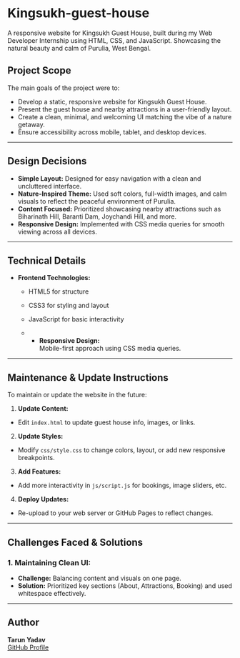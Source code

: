 # Kingsukh-guest-house
A responsive website for Kingsukh Guest House, built during my Web Developer Internship using HTML, CSS, and JavaScript. Showcasing the natural beauty and calm of Purulia, West Bengal.

## Project Scope

The main goals of the project were to:

- Develop a static, responsive website for Kingsukh Guest House.
- Present the guest house and nearby attractions in a user-friendly layout.
- Create a clean, minimal, and welcoming UI matching the vibe of a nature getaway.
- Ensure accessibility across mobile, tablet, and desktop devices.

---

## Design Decisions

- **Simple Layout:** Designed for easy navigation with a clean and uncluttered interface.
- **Nature-Inspired Theme:** Used soft colors, full-width images, and calm visuals to reflect the peaceful environment of Purulia.
- **Content Focused:** Prioritized showcasing nearby attractions such as Biharinath Hill, Baranti Dam, Joychandi Hill, and more.
- **Responsive Design:** Implemented with CSS media queries for smooth viewing across all devices.

---

## Technical Details

- **Frontend Technologies:**  
  - HTML5 for structure  
  - CSS3 for styling and layout  
  - JavaScript for basic interactivity
 
  - - **Responsive Design:**  
Mobile-first approach using CSS media queries.

---

## Maintenance & Update Instructions

To maintain or update the website in the future:

1. **Update Content:**  
 - Edit `index.html` to update guest house info, images, or links.

2. **Update Styles:**  
 - Modify `css/style.css` to change colors, layout, or add new responsive breakpoints.

3. **Add Features:**  
 - Add more interactivity in `js/script.js` for bookings, image sliders, etc.

4. **Deploy Updates:**  
 - Re-upload to your web server or GitHub Pages to reflect changes.

---

## Challenges Faced & Solutions

### 1. **Maintaining Clean UI:**
- **Challenge:** Balancing content and visuals on one page.
- **Solution:** Prioritized key sections (About, Attractions, Booking) and used whitespace effectively.

---

## Author

**Tarun Yadav**  
[GitHub Profile](https://github.com/Tarun-yadav355)
